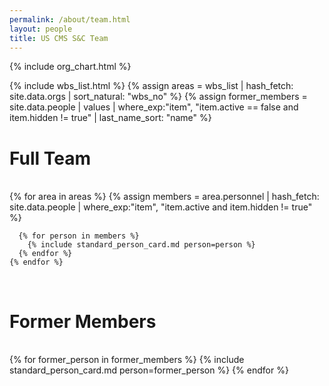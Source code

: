 ```yaml
---
permalink: /about/team.html
layout: people
title: US CMS S&C Team
---
```


{% include org_chart.html %}

{% include wbs_list.html %}
{% assign areas = wbs_list | hash_fetch: site.data.orgs | sort_natural: "wbs_no" %}
{% assign former_members = site.data.people | values
                                    | where_exp:"item", "item.active == false and item.hidden != true"
                                    | last_name_sort: "name" %}

<h1>Full Team</h1><br>

<div class="container-fluid">
  <div class="row">
    {% for area in areas %}
      {% assign members = area.personnel | hash_fetch: site.data.people
                                         | where_exp:"item", "item.active and item.hidden != true" %}

      {% for person in members %}
        {% include standard_person_card.md person=person %}
      {% endfor %}
    {% endfor %}
  </div>
</div>

<br>
<h1>Former Members</h1><br>
<div class="container-fluid">
<div class="row">
{% for former_person in former_members %}
    {% include standard_person_card.md person=former_person %}
{% endfor %}
</div>
</div> 
 

